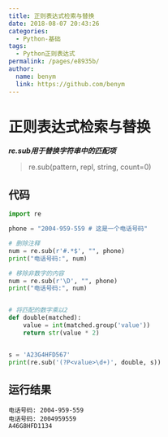 ```yaml
---
title: 正则表达式检索与替换
date: 2018-08-07 20:43:26
categories: 
  - Python-基础
tags: 
  - Python正则表达式
permalink: /pages/e8935b/
author: 
  name: benym
  link: https://github.com/benym
---
```


# 正则表达式检索与替换

***re.sub用于替换字符串中的匹配项***

> re.sub(pattern, repl, string,  count=0)

## 代码

```python
import re

phone = "2004-959-559 # 这是一个电话号码"

# 删除注释
num = re.sub(r'#.*$', "", phone)
print("电话号码:", num)

# 移除非数字的内容
num = re.sub(r'\D', "", phone)
print("电话号码:", num)


# 将匹配的数字乘以2
def double(matched):
    value = int(matched.group('value'))
    return str(value * 2)


s = 'A23G4HFD567'
print(re.sub('(?P<value>\d+)', double, s))
```

## 运行结果

```
电话号码: 2004-959-559 
电话号码: 2004959559
A46G8HFD1134
```

